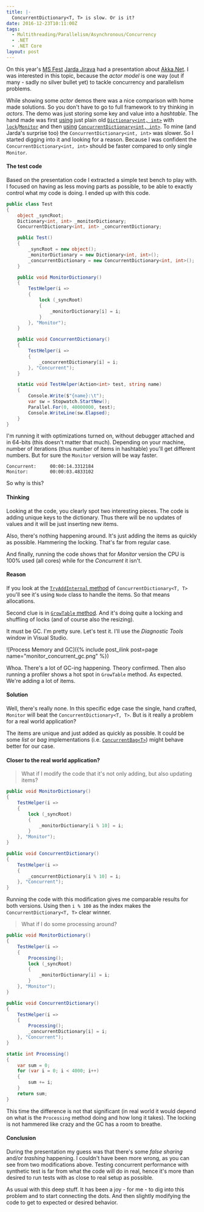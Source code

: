 ```yaml
---
title: |-
  ConcurrentDictionary<T, T> is slow. Or is it?
date: 2016-12-23T10:11:00Z
tags:
  - Multithreading/Parallelism/Asynchronous/Concurrency
  - .NET
  - .NET Core
layout: post
---
```

On this year's [MS Fest][1] [Jarda Jirava][2] had a presentation about [Akka.Net][3]. I was interested in this topic, because the _actor model_ is one way (out if many - sadly no silver bullet yet) to tackle concurrency and parallelism problems. 

While showing some _actor_ demos there was a nice comparison with home made solutions. So you don't have to go to full framework to try thinking in _actors_. The demo was just storing some key and value into a _hashtable_. The hand made was first [using][4] just plain old [`Dictionary<int, int>`][6] with [`lock`][8]/[`Monitor`][9] and then [using][5] [`ConcurrentDictionary<int, int>`][7]. To mine (and Jarda's surprise too) the `ConcurrentDictionary<int, int>` was slower. So I started digging into it and looking for a reason. Because I was confident the `ConcurrentDictionary<int, int>` should be faster compared to only single `Monitor`.

<!-- excerpt -->

#### The test code

Based on the presentation code I extracted a simple test bench to play with. I focused on having as less moving parts as possible, to be able to exactly control what my code is doing. I ended up with this code.

```csharp
public class Test
{
	object _syncRoot;
	Dictionary<int, int> _monitorDictionary;
	ConcurrentDictionary<int, int> _concurrentDictionary;

	public Test()
	{
		_syncRoot = new object();
		_monitorDictionary = new Dictionary<int, int>();
		_concurrentDictionary = new ConcurrentDictionary<int, int>();
	}

	public void MonitorDictionary()
	{
		TestHelper(i =>
		{
			lock (_syncRoot)
			{
				_monitorDictionary[i] = i;
			}
		}, "Monitor");
	}

	public void ConcurrentDictionary()
	{
		TestHelper(i =>
		{
			_concurrentDictionary[i] = i;
		}, "Concurrent");
	}

	static void TestHelper(Action<int> test, string name)
	{
		Console.Write($"{name}:\t");
		var sw = Stopwatch.StartNew();
		Parallel.For(0, 40000000, test);
		Console.WriteLine(sw.Elapsed);
	}
}
```

I'm running it with optimizations turned on, without debugger attached and in 64-bits (this doesn't matter that much). Depending on your machine, number of iterations (thus number of items in hashtable) you'll get different numbers. But for sure the `Monitor` version will be way faster.

```text
Concurrent:     00:00:14.3312184
Monitor:        00:00:03.4833102
```

So why is this?

#### Thinking

Looking at the code, you clearly spot two interesting pieces. The code is adding unique keys to the dictionary. Thus there will be no updates of values and it will be just inserting new items. 

Also, there's nothing happening around. It's just adding the items as quickly as possible. Hammering the locking. That's far from regular case.

And finally, running the code shows that for _Monitor_ version the CPU is 100% used (all cores) while for the _Concurrent_ it isn't.

#### Reason

If you look at the [`TryAddInternal` method][10] of `ConcurrentDictionary<T, T>` you'll see it's using `Node` class to handle the items. So that means allocations.

Second clue is in [`GrowTable` method][11].  And it's doing quite a locking and shuffling of locks (and of course also the resizing).

It must be GC. I'm pretty sure. Let's test it. I'll use the _Diagnostic Tools_ window in Visual Studio.

![Process Memory and GC]({% include post_ilink post=page name="monitor_concurrent_gc.png" %})

Whoa. There's a lot of GC-ing happening. Theory confirmed. Then also running a profiler shows a hot spot in `GrowTable` method. As expected. We're adding a lot of items.

#### Solution

Well, there's really none. In this specific edge case the single, hand crafted, `Monitor` will beat the `ConcurrentDictionary<T, T>`. But is it really a problem for a real world application?

The items are unique and just added as quickly as possible. It could be some _list_ or _bag_ implementations (i.e. [`ConcurrentBag<T>`][12]) might behave better for our case.

#### Closer to the real world application?

> What if I modify the code that it's not only adding, but also updating items?

```csharp
public void MonitorDictionary()
{
	TestHelper(i =>
	{
		lock (_syncRoot)
		{
			_monitorDictionary[i % 10] = i;
		}
	}, "Monitor");
}

public void ConcurrentDictionary()
{
	TestHelper(i =>
	{
		_concurrentDictionary[i % 10] = i;
	}, "Concurrent");
}
```

Running the code with this modification gives me comparable results for both versions. Using then `i % 100` as the index makes the `ConcurrentDictionary<T, T>` clear winner.

> What if I do some processing around?

```csharp
public void MonitorDictionary()
{
	TestHelper(i =>
	{
		Processing();
		lock (_syncRoot)
		{
			_monitorDictionary[i] = i;
		}
	}, "Monitor");
}

public void ConcurrentDictionary()
{
	TestHelper(i =>
	{
		Processing();
		_concurrentDictionary[i] = i;
	}, "Concurrent");
}

static int Processing()
{
	var sum = 0;
	for (var i = 0; i < 4000; i++)
	{
		sum += i;
	}
	return sum;
}
```

This time the difference is not that significant (in real world it would depend on what is the `Processing` method doing and how long it takes). The locking is not hammered like crazy and the GC has a room to breathe.

#### Conclusion

During the presentation my guess was that there's some _false sharing_ and/or _trashing_ happening. I couldn't have been more wrong, as you can see from two modifications above. Testing concurrent performance with synthetic test is far from what the code will do in real, hence it's more than desired to run tests with as close to real setup as possible.

As usual with this deep stuff. It has been a joy - for me - to dig into this problem and to start connecting the dots. And then slightly modifying the code to get to expected or desired behavior.

[1]: https://www.ms-fest.cz/praha
[2]: http://jirava.net/
[3]: http://getakka.net/
[4]: https://github.com/jiravanet/Prezentace2016-AkkaNet/blob/master/src/AkkaPrez.App/Actors/BusinessActor.cs#L58
[5]: https://github.com/jiravanet/Prezentace2016-AkkaNet/blob/master/src/AkkaPrez.App/Actors/BusinessActor.cs#L117
[6]: https://msdn.microsoft.com/en-us/library/xfhwa508(v=vs.110).aspx
[7]: https://msdn.microsoft.com/en-us/library/dd287191(v=vs.110).aspx
[8]: https://msdn.microsoft.com/en-us/library/c5kehkcz.aspx
[9]: https://msdn.microsoft.com/en-us/library/system.threading.monitor(v=vs.110).aspx
[10]: https://github.com/dotnet/corefx/blob/master/src/System.Collections.Concurrent/src/System/Collections/Concurrent/ConcurrentDictionary.cs#L806
[11]: https://github.com/dotnet/corefx/blob/master/src/System.Collections.Concurrent/src/System/Collections/Concurrent/ConcurrentDictionary.cs#L1751
[12]: https://msdn.microsoft.com/en-us/library/dd381779(v=vs.110).aspx
